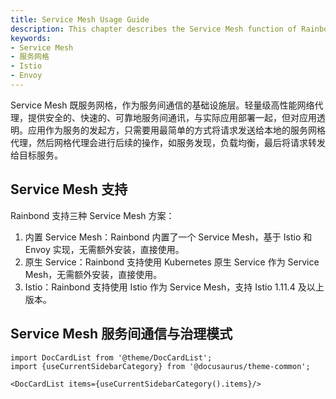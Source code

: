 ```yaml
---
title: Service Mesh Usage Guide
description: This chapter describes the Service Mesh function of Rainbond, including the concept, functions, and usage of Service Mesh.
keywords:
- Service Mesh
- 服务网格
- Istio
- Envoy
---
```


Service Mesh 既服务网格，作为服务间通信的基础设施层。轻量级高性能网络代理，提供安全的、快速的、可靠地服务间通讯，与实际应用部署一起，但对应用透明。应用作为服务的发起方，只需要用最简单的方式将请求发送给本地的服务网格代理，然后网格代理会进行后续的操作，如服务发现，负载均衡，最后将请求转发给目标服务。

## Service Mesh 支持

Rainbond 支持三种 Service Mesh 方案：

1. 内置 Service Mesh：Rainbond 内置了一个 Service Mesh，基于 Istio 和 Envoy 实现，无需额外安装，直接使用。
2. 原生 Service：Rainbond 支持使用 Kubernetes 原生 Service 作为 Service Mesh，无需额外安装，直接使用。
3. Istio：Rainbond 支持使用 Istio 作为 Service Mesh，支持 Istio 1.11.4 及以上版本。

## Service Mesh 服务间通信与治理模式

```mdx-code-block
import DocCardList from '@theme/DocCardList';
import {useCurrentSidebarCategory} from '@docusaurus/theme-common';

<DocCardList items={useCurrentSidebarCategory().items}/>
```